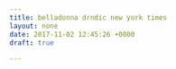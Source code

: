 ```yaml
---
title: belladonna drndic new york times
layout: none
date: 2017-11-02 12:45:26 +0000
draft: true

---
```

